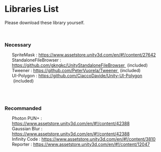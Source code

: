 <div id="content-header">
  <h1>
    Libraries List
  </h1>
</div>

<p>
  Please download these library yourself.
</p>

<br/>


<h3 style="margin-bottom: 10px">
  Necessary
</h3>

<ul>
  <li style="list-style-type: none">
    SpriteMask :
    <a href="https://www.assetstore.unity3d.com/en/#!/content/27642">
      https://www.assetstore.unity3d.com/en/#!/content/27642
    </a>
  </li>

  <li style="list-style-type: none">
    StandaloneFileBrowser :
    <a href="https://github.com/gkngkc/UnityStandaloneFileBrowser">
      https://github.com/gkngkc/UnityStandaloneFileBrowser
    </a>
    &nbsp(included)
  </li>

  <li style="list-style-type: none">
    Tweener :
    <a href="https://github.com/PeterVuorela/Tweener">
      https://github.com/PeterVuorela/Tweener
    </a>
    &nbsp(included)
  </li>

  <li style="list-style-type: none">
    UI-Polygon :
    <a href="https://github.com/CiaccoDavide/Unity-UI-Polygon">
      https://github.com/CiaccoDavide/Unity-UI-Polygon
    </a>
    &nbsp(included)
  </li>
</ul>

<br/><br/>

<h3 style="margin-bottom: 10px">
  Recommanded
</h3>

<ul>
  <li style="list-style-type: none">
    Photon PUN+ :
    <a href="https://www.assetstore.unity3d.com/en/#!/content/42388">
      https://www.assetstore.unity3d.com/en/#!/content/42388
    </a>
  </li>

  <li style="list-style-type: none">
    Gaussian Blur :
    <a href="https://www.assetstore.unity3d.com/en/#!/content/42388">
      https://www.assetstore.unity3d.com/en/#!/content/42388
    </a>
  </li>

  <li style="list-style-type: none">
    Infinity Code :
    <a href="https://www.assetstore.unity3d.com/en/#!/content/3810">
      https://www.assetstore.unity3d.com/en/#!/content/3810
    </a>
  </li>

  <li style="list-style-type: none">
    Reporter :
    <a href="https://www.assetstore.unity3d.com/en/#!/content/12047">
      https://www.assetstore.unity3d.com/en/#!/content/12047
    </a>
  </li>
</ul>
